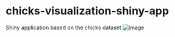 # chicks-visualization-shiny-app
Shiny application based on the chicks dataset
![image](https://github.com/Aldridgexvii/chicks-visualization-shiny-app/assets/28933637/b4ec5142-9320-47a9-a589-bc7c1b04fc11)

